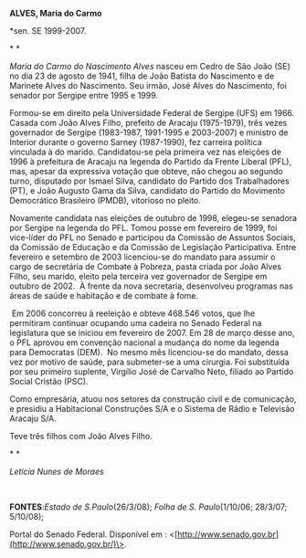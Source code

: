 **ALVES, Maria do Carmo**

\*sen. SE 1999-2007.

* *

*Maria do Carmo do Nascimento Alves* nasceu em Cedro de São João (SE) no
dia 23 de agosto de 1941, filha de João Batista do Nascimento e de
Marinete Alves do Nascimento. Seu irmão, José Alves do Nascimento, foi
senador por Sergipe entre 1995 e 1999.

Formou-se em direito pela Universidade Federal de Sergipe (UFS) em 1966.
Casada com João Alves Filho, prefeito de Aracaju (1975-1979), três vezes
governador de Sergipe (1983-1987, 1991-1995 e 2003-2007) e ministro de
Interior durante o governo Sarney (1987-1990), fez carreira política
vinculada à do marido. Candidatou-se pela primeira vez nas eleições de
1996 à prefeitura de Aracaju na legenda do Partido da Frente Liberal
(PFL), mas, apesar da expressiva votação que obteve, não chegou ao
segundo turno, disputado por Ismael Silva, candidato do Partido dos
Trabalhadores (PT), e João Augusto Gama da Silva, candidato do Partido
do Movimento Democrático Brasileiro (PMDB), vitorioso no pleito.

Novamente candidata nas eleições de outubro de 1998, elegeu-se senadora
por Sergipe na legenda do PFL. Tomou posse em fevereiro de 1999, foi
vice-líder do PFL no Senado e participou da Comissão de Assuntos
Sociais, da Comissão de Educação e da Comissão de Legislação
Participativa. Entre fevereiro e setembro de 2003 licenciou-se do
mandato para assumir o cargo de secretária de Combate à Pobreza, pasta
criada por João Alves Filho, seu marido, eleito pela terceira vez
governador de Sergipe em outubro de 2002.  À frente da nova secretaria,
desenvolveu programas nas áreas de saúde e habitação e de combate à
fome.

 Em 2006 concorreu à reeleição e obteve 468.546 votos, que lhe
permitiram continuar ocupando uma cadeira no Senado Federal na
legislatura que se iniciou em fevereiro de 2007. Em 28 de março desse
ano, o PFL aprovou em convenção nacional a mudança do nome da legenda
para Democratas (DEM).  No mesmo mês licenciou-se do mandato, dessa vez
por motivo de saúde, para submeter-se a uma cirurgia. Foi substituída
por seu primeiro suplente, Virgílio José de Carvalho Neto, filiado ao
Partido Social Cristão (PSC).

Como empresária, atuou nos setores da construção civil e de comunicação,
e presidiu a Habitacional Construções S/A e o Sistema de Rádio e
Televisão Aracaju S/A.

Teve três filhos com João Alves Filho.

* *

*Letícia Nunes de Moraes*

 

**FONTES**:*Estado de S.Paulo*(26/3/08); *Folha de S. Paulo*(1/10/06;
28/3/07; 5/10/08);

Portal do Senado Federal. Disponível em :
\<[http://www.senado.gov.br](http://www.senado.gov.br/)\>.

 

 
